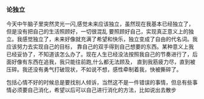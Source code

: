 ### 论独立
  今天中午脑子里突然灵光一闪,感觉未来应该独立，虽然现在我基本已经独立了，但是没有把自己的生活照顾好，一切很混乱
  要照顾好自己，实现真正意义上的独立。我感觉独立了，未来好像就充满了希望和快乐，独立变成了自由的代名词。我应该努力去实现自己的目标，
  靠自己的双手得到自己想要的东西。某种意义上我已经妥协了，不知道该怎么办了。现在人生已经没法按照我自己的节奏进行了，后面好像有东西在追我，我只能往前跑,什么都无法顾及，
直到我筋疲力尽，直到被压碎。我还没有勇气打破现状，不如说不想，感性牵制着我，快被撕碎了。
  
  包括心情不好的时候总是要找别人倾诉，当然这不是一件错误的事情，但总有些事情必须要自己消化，希望以后可以自己进行消化的方法，比如说出去散步
  
